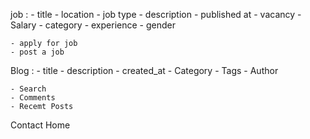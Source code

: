 job :
    - title
    - location 
    - job type
    - description
    - published at
    - vacancy
    - Salary
    - category
    - experience
    - gender

    - apply for job
    - post a job



Blog :
    - title
    - description 
    - created_at
    - Category
    - Tags 
    - Author


    - Search 
    - Comments
    - Recemt Posts


Contact 
Home
